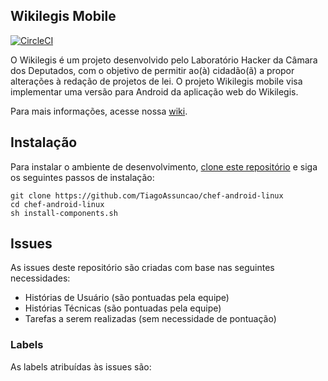 ## Wikilegis Mobile

[![CircleCI](https://circleci.com/gh/fga-gpp-mds/2016.2-WikiLegis.svg?style=shield)](https://circleci.com/gh/fga-gpp-mds/2016.2-WikiLegis)

O Wikilegis é um projeto desenvolvido pelo Laboratório Hacker da Câmara dos Deputados, com o objetivo de permitir ao(à) cidadão(ã) a propor alterações à redação de projetos de lei. O projeto Wikilegis mobile visa implementar uma versão para Android da aplicação web do Wikilegis.

Para mais informações, acesse nossa <a href="https://github.com/fga-gpp-mds/2016.2-WikiLegis/wiki">wiki<a/>.

## Instalação

Para instalar o ambiente de desenvolvimento, <a href="https://github.com/TiagoAssuncao/chef-android-linux">clone este repositório</a> e siga os seguintes passos de instalação:

    git clone https://github.com/TiagoAssuncao/chef-android-linux
    cd chef-android-linux
    sh install-components.sh

## Issues

As issues deste repositório são criadas com base nas seguintes necessidades:

* Histórias de Usuário (são pontuadas pela equipe)
* Histórias Técnicas (são pontuadas pela equipe)
* Tarefas a serem realizadas (sem necessidade de pontuação)

### Labels

As labels atribuídas às issues são:

